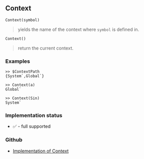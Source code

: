 ## Context 

```
Context(symbol)
```

> yields the name of the context where `symbol` is defined in.


```
Context()
```

> return the current context.

### Examples

``` 
>> $ContextPath
{System`,Global`}

>> Context(a)
Global`

>> Context(Sin)
System`
```






### Implementation status

* &#x2705; - full supported

### Github

* [Implementation of Context](https://github.com/axkr/symja_android_library/blob/master/symja_android_library/matheclipse-core/src/main/java/org/matheclipse/core/builtin/PatternMatching.java#L333) 
